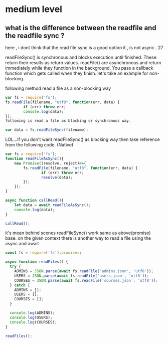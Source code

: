 # medium level

## what is the difference between the readfile and the readfile sync ?

here , i dont think that the read file sync is a good option it , is not async .
27

readFileSync() is synchronous and blocks execution until finished. These return their results as return values. readFile() are asynchronous and return immediately while they function in the background. You pass a callback function which gets called when they finish. let's take an example for non-blocking.

following method read a file as a non-blocking way

```js
var fs = require('fs');
fs.readFile(filename, "utf8", function(err, data) {
        if (err) throw err;
        console.log(data);
});
following is read a file as blocking or synchronous way.

var data = fs.readFileSync(filename);
```

LOL...If you don't want readFileSync() as blocking way then take reference from the following code. (Native)

```js
var fs = require('fs');
function readFileAsSync(){
    new Promise((resolve, reject)=>{
        fs.readFile(filename, "utf8", function(err, data) {
                if (err) throw err;
                resolve(data);
        });
    });
}

async function callRead(){
    let data = await readFileAsSync();
    console.log(data);
}

callRead();
```

it's mean behind scenes readFileSync() work same as above(promise) base.
on the given context there is another way to read a file using the async and await

```js
const fs = require('fs').promises;

async function readFiles() {
  try {
    ADMINS = JSON.parse(await fs.readFile('admins.json', 'utf8'));
    USERS = JSON.parse(await fs.readFile('users.json', 'utf8'));
    COURSES = JSON.parse(await fs.readFile('courses.json', 'utf8'));
  } catch {
    ADMINS = [];
    USERS = [];
    COURSES = [];
  }

  console.log(ADMINS);
  console.log(USERS);
  console.log(COURSES);
}

readFiles();

```
